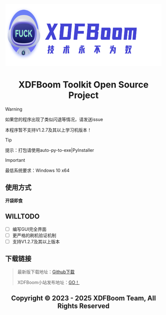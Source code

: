 <div align="center">
<a><img src="./logo_light_theme.png" width="800" height="200" alt="XDFBoom Toolkit Open Source Project"></a>

# XDFBoom Toolkit Open Source Project
</div>

> [!WARNING]
> 如果您的程序出现了类似闪退等情况，请发送issue
> 
> 本程序暂不支持V1.2.7及其以上学习机版本！

> [!TIP]
> 提示：打包请使用auto-py-to-exe|PyInstaller

> [!IMPORTANT]  
> 最低系统要求：Windows 10 x64

## 使用方式

**开袋即食**

## WILLTODO
- [ ] 编写GUI完全界面
- [ ] 更严格的刷机验证机制
- [ ] 支持V1.2.7及其以上版本

## 下载链接
> 最新版下载地址：[Github下载](https://github.com/Folralorwns/XDFBoom_Toolkit/releases)
>
> XDFBoom小站发布地址：[GO！](https://blog.xdfboom.com)
<div align="center">

## Copyright © 2023 - 2025 XDFBoom Team, All Rights Reserved
</div>